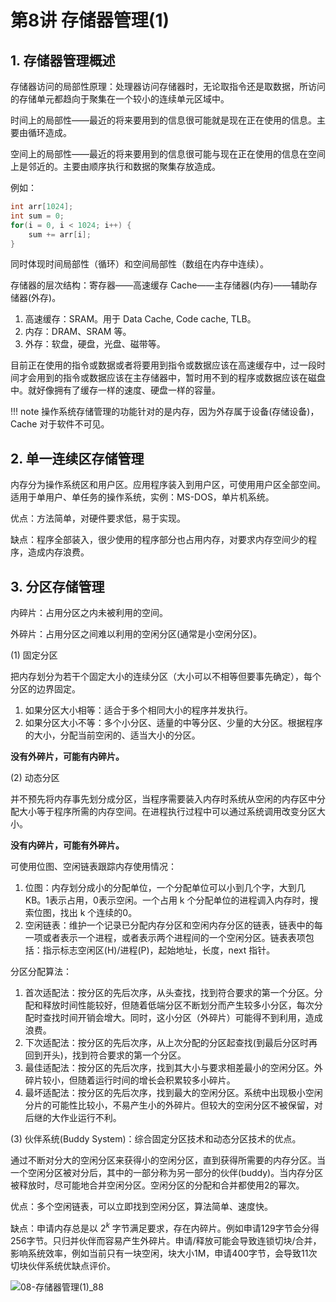 # 第8讲 存储器管理(1)

## 1. 存储器管理概述

存储器访问的局部性原理：处理器访问存储器时，无论取指令还是取数据，所访问的存储单元都趋向于聚集在一个较小的连续单元区域中。

时间上的局部性——最近的将来要用到的信息很可能就是现在正在使用的信息。主要由循环造成。

空间上的局部性——最近的将来要用到的信息很可能与现在正在使用的信息在空间上是邻近的。主要由顺序执行和数据的聚集存放造成。

例如：

```c
int arr[1024];
int sum = 0;
for(i = 0, i < 1024; i++) {
    sum += arr[i];
}
```

同时体现时间局部性（循环）和空间局部性（数组在内存中连续）。

存储器的层次结构：寄存器——高速缓存 Cache——主存储器(内存)——辅助存储器(外存)。

1. 高速缓存：SRAM。用于 Data Cache, Code cache, TLB。
2. 内存：DRAM、SRAM 等。
3. 外存：软盘，硬盘，光盘、磁带等。

目前正在使用的指令或数据或者将要用到指令或数据应该在高速缓存中，过一段时间才会用到的指令或数据应该在主存储器中，暂时用不到的程序或数据应该在磁盘中。就好像拥有了缓存一样的速度、硬盘一样的容量。

!!! note
    操作系统存储管理的功能针对的是内存，因为外存属于设备(存储设备)，Cache 对于软件不可见。

## 2. 单一连续区存储管理

内存分为操作系统区和用户区。应用程序装入到用户区，可使用用户区全部空间。适用于单用户、单任务的操作系统，实例：MS-DOS，单片机系统。

优点：方法简单，对硬件要求低，易于实现。

缺点：程序全部装入，很少使用的程序部分也占用内存，对要求内存空间少的程序，造成内存浪费。

## 3. 分区存储管理

内碎片：占用分区之内未被利用的空间。

外碎片：占用分区之间难以利用的空闲分区(通常是小空闲分区)。

(1) 固定分区

把内存划分为若干个固定大小的连续分区（大小可以不相等但要事先确定），每个分区的边界固定。

1. 如果分区大小相等：适合于多个相同大小的程序并发执行。
2. 如果分区大小不等：多个小分区、适量的中等分区、少量的大分区。根据程序的大小，分配当前空闲的、适当大小的分区。

**没有外碎片，可能有内碎片。**

(2) 动态分区

并不预先将内存事先划分成分区，当程序需要装入内存时系统从空闲的内存区中分配大小等于程序所需的内存空间。在进程执行过程中可以通过系统调用改变分区大小。

**没有内碎片，可能有外碎片。**

可使用位图、空闲链表跟踪内存使用情况：

1. 位图：内存划分成小的分配单位，一个分配单位可以小到几个字，大到几KB。1表示占用，0表示空闲。一个占用 k 个分配单位的进程调入内存时，搜索位图，找出 k 个连续的0。
2. 空闲链表：维护一个记录已分配内存分区和空闲内存分区的链表，链表中的每一项或者表示一个进程，或者表示两个进程间的一个空闲分区。链表表项包括：指示标志空闲区(H)/进程(P)，起始地址，长度，next 指针。

分区分配算法：

1. 首次适配法：按分区的先后次序，从头查找，找到符合要求的第一个分区。分配和释放时间性能较好，但随着低端分区不断划分而产生较多小分区，每次分配时查找时间开销会增大。同时，这小分区（外碎片）可能得不到利用，造成浪费。
2. 下次适配法：按分区的先后次序，从上次分配的分区起查找(到最后分区时再回到开头)，找到符合要求的第一个分区。
3. 最佳适配法：按分区的先后次序，找到其大小与要求相差最小的空闲分区。外碎片较小，但随着运行时间的增长会积累较多小碎片。
4. 最坏适配法：按分区的先后次序，找到最大的空闲分区。系统中出现极小空闲分片的可能性比较小，不易产生小的外碎片。但较大的空闲分区不被保留，对后继的大作业运行不利。

(3) 伙伴系统(Buddy System)：综合固定分区技术和动态分区技术的优点。

通过不断对分大的空闲分区来获得小的空闲分区，直到获得所需要的内存分区。当一个空闲分区被对分后，其中的一部分称为另一部分的伙伴(buddy)。当内存分区被释放时，尽可能地合并空闲分区。空闲分区的分配和合并都使用2的幂次。

优点：多个空闲链表，可以立即找到空闲分区，算法简单、速度快。

缺点：申请内存总是以 $2^k$ 字节满足要求，存在内碎片。例如申请129字节会分得256字节。只归并伙伴而容易产生外碎片。申请/释放可能会导致连锁切块/合并，影响系统效率，例如当前只有一块空闲，块大小1M，申请400字节，会导致11次切块伙伴系统优缺点评价。

![08-存储器管理(1)_88](https://cdn.jsdelivr.net/gh/DerrickMarcus/picgo_image/images/08-存储器管理(1)_88.png)

